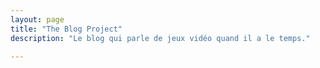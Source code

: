 ```yaml
---
layout: page
title: "The Blog Project"
description: "Le blog qui parle de jeux vidéo quand il a le temps."

---
```

